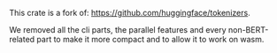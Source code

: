This crate is a fork of: https://github.com/huggingface/tokenizers.

We removed all the cli parts, the parallel features and every non-BERT-related part to make it more compact and
to allow it to work on wasm.
